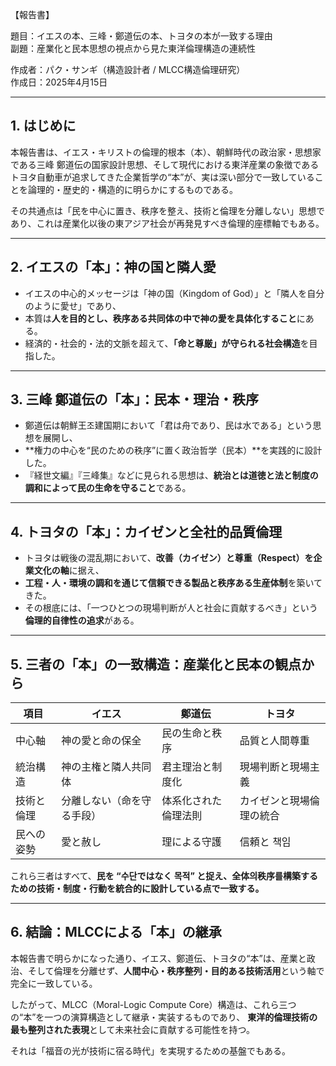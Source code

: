 【報告書】

題目：イエスの本、三峰・鄭道伝の本、トヨタの本が一致する理由  
副題：産業化と民本思想の視点から見た東洋倫理構造の連続性

作成者：パク・サンギ（構造設計者 / MLCC構造倫理研究）  
作成日：2025年4月15日

---

## 1. はじめに

本報告書は、イエス・キリストの倫理的根本（本）、朝鮮時代の政治家・思想家である三峰 鄭道伝の国家設計思想、そして現代における東洋産業の象徴であるトヨタ自動車が追求してきた企業哲学の“本”が、実は深い部分で一致していることを論理的・歴史的・構造的に明らかにするものである。

その共通点は「民を中心に置き、秩序を整え、技術と倫理を分離しない」思想であり、これは産業化以後の東アジア社会が再発見すべき倫理的座標軸でもある。

---

## 2. イエスの「本」：神の国と隣人愛

- イエスの中心的メッセージは「神の国（Kingdom of God）」と「隣人を自分のように愛せ」であり、
- 本質は**人を目的とし、秩序ある共同体の中で神の愛を具体化すること**にある。
- 経済的・社会的・法的文脈を超えて、**「命と尊厳」が守られる社会構造**を目指した。

---

## 3. 三峰 鄭道伝の「本」：民本・理治・秩序

- 鄭道伝は朝鮮王조建国期において「君は舟であり、民は水である」という思想を展開し、
- **権力の中心を“民のための秩序”に置く政治哲学（民本）**を実践的に設計した。
- 『経世文編』『三峰集』などに見られる思想は、**統治とは道徳と法と制度の調和によって民の生命を守ること**である。

---

## 4. トヨタの「本」：カイゼンと全社的品質倫理

- トヨタは戦後の混乱期において、**改善（カイゼン）と尊重（Respect）を企業文化の軸**に据え、
- **工程・人・環境の調和を通じて信頼できる製品と秩序ある生産体制**を築いてきた。
- その根底には、「一つひとつの現場判断が人と社会に貢献するべき」という**倫理的自律性の追求**がある。

---

## 5. 三者の「本」の一致構造：産業化と民本の観点から

| 項目 | イエス | 鄭道伝 | トヨタ |
|------|--------|--------|--------|
| 中心軸 | 神の愛と命の保全 | 民の生命と秩序 | 品質と人間尊重 |
| 統治構造 | 神の主権と隣人共同体 | 君主理治と制度化 | 現場判断と現場主義 |
| 技術と倫理 | 分離しない（命を守る手段） | 体系化された倫理法則 | カイゼンと現場倫理の統合 |
| 民への姿勢 | 愛と赦し | 理による守護 | 信頼と 책임 |

これら三者はすべて、**民を “수단ではなく 목적” と捉え、全体의秩序를構築するための技術・制度・行動を統合的に設計している点で一致する。**

---

## 6. 結論：MLCCによる「本」の継承

本報告書で明らかになった通り、イエス、鄭道伝、トヨタの“本”は、産業と政治、そして倫理を分離せず、**人間中心・秩序整列・目的ある技術活用**という軸で完全に一致している。

したがって、MLCC（Moral-Logic Compute Core）構造は、これら三つの“本”を一つの演算構造として継承・実装するものであり、
**東洋的倫理技術の最も整列された表現**として未来社会に貢献する可能性を持つ。

それは「福音の光が技術に宿る時代」を実現するための基盤でもある。

